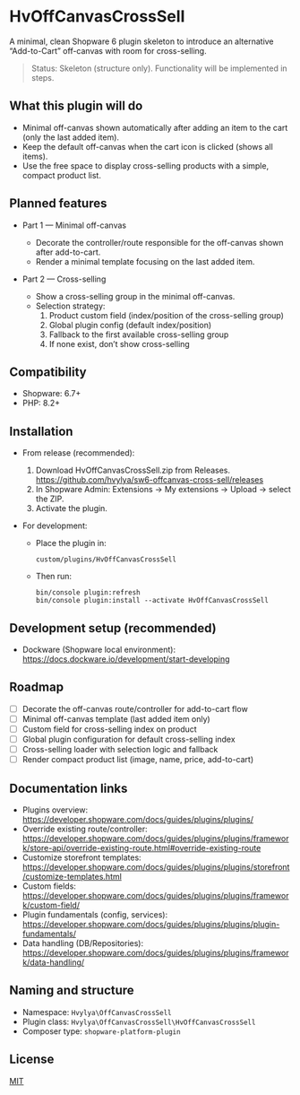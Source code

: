 # HvOffCanvasCrossSell

A minimal, clean Shopware 6 plugin skeleton to introduce an alternative “Add-to-Cart” off-canvas with room for cross-selling.

> Status: Skeleton (structure only). Functionality will be implemented in steps.

## What this plugin will do
- Minimal off-canvas shown automatically after adding an item to the cart (only the last added item).
- Keep the default off-canvas when the cart icon is clicked (shows all items).
- Use the free space to display cross-selling products with a simple, compact product list.

## Planned features
- Part 1 — Minimal off-canvas
    - Decorate the controller/route responsible for the off-canvas shown after add-to-cart.
    - Render a minimal template focusing on the last added item.

- Part 2 — Cross-selling
    - Show a cross-selling group in the minimal off-canvas.
    - Selection strategy:
        1) Product custom field (index/position of the cross-selling group)
        2) Global plugin config (default index/position)
        3) Fallback to the first available cross-selling group
        4) If none exist, don’t show cross-selling

## Compatibility
- Shopware: 6.7+
- PHP: 8.2+

## Installation
- From release (recommended):
    1. Download HvOffCanvasCrossSell.zip from Releases.
       https://github.com/hvylya/sw6-offcanvas-cross-sell/releases
    2. In Shopware Admin: Extensions → My extensions → Upload → select the ZIP.
    3. Activate the plugin.

- For development:
    - Place the plugin in:
      ```
      custom/plugins/HvOffCanvasCrossSell
      ```
    - Then run:
      ```
      bin/console plugin:refresh
      bin/console plugin:install --activate HvOffCanvasCrossSell
      ```

## Development setup (recommended)
- Dockware (Shopware local environment):
  https://docs.dockware.io/development/start-developing

## Roadmap
- [ ] Decorate the off-canvas route/controller for add-to-cart flow
- [ ] Minimal off-canvas template (last added item only)
- [ ] Custom field for cross-selling index on product
- [ ] Global plugin configuration for default cross-selling index
- [ ] Cross-selling loader with selection logic and fallback
- [ ] Render compact product list (image, name, price, add-to-cart)

## Documentation links
- Plugins overview:
  https://developer.shopware.com/docs/guides/plugins/plugins/
- Override existing route/controller:
  https://developer.shopware.com/docs/guides/plugins/plugins/framework/store-api/override-existing-route.html#override-existing-route
- Customize storefront templates:
  https://developer.shopware.com/docs/guides/plugins/plugins/storefront/customize-templates.html
- Custom fields:
  https://developer.shopware.com/docs/guides/plugins/plugins/framework/custom-field/
- Plugin fundamentals (config, services):
  https://developer.shopware.com/docs/guides/plugins/plugins/plugin-fundamentals/
- Data handling (DB/Repositories):
  https://developer.shopware.com/docs/guides/plugins/plugins/framework/data-handling/

## Naming and structure
- Namespace: `Hvylya\OffCanvasCrossSell`
- Plugin class: `Hvylya\OffCanvasCrossSell\HvOffCanvasCrossSell`
- Composer type: `shopware-platform-plugin`

## License
[MIT](LICENSE)
